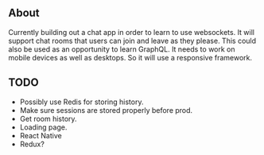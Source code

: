 About
-----
Currently building out a chat app in order to learn to use websockets. It will support chat rooms that
users can join and leave as they please. This could also be used as an opportunity to learn GraphQL. It needs to work
on mobile devices as well as desktops. So it will use a responsive framework.

TODO
----
- Possibly use Redis for storing history.
- Make sure sessions are stored properly before prod.
- Get room history.
- Loading page.
- React Native
- Redux?
